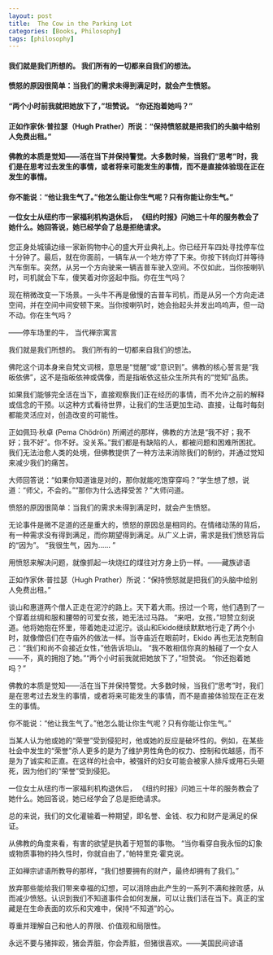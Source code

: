```yaml
---
layout: post
title:  The Cow in the Parking Lot
categories: [Books, Philosophy]
tags: [philosophy]
---
```

#### 我们就是我们所想的。 我们所有的一切都来自我们的想法。
#### 愤怒的原因很简单：当我们的需求未得到满足时，就会产生愤怒。
#### “两个小时前我就把她放下了，”坦赞说。 “你还抱着她吗？”
#### 正如作家休·普拉瑟（Hugh Prather）所说：“保持愤怒就是把我们的头脑中给别人免费出租。”
#### 佛教的本质是觉知——活在当下并保持警觉。大多数时候，当我们“思考”时，我们是在思考过去发生的事情，或者将来可能发生的事情，而不是直接体验现在正在发生的事情。
#### 你不能说：“他让我生气了。”他怎么能让你生气呢？只有你能让你生气。”
#### 一位女士从纽约市一家福利机构退休后， 《纽约时报》问她三十年的服务教会了她什么。她回答说，她已经学会了总是拒绝请求。
<!-- more -->
您正身处城镇边缘一家新购物中心的盛大开业典礼上。你已经开车四处寻找停车位十分钟了。最后，就在你面前，一辆车从一个地方停了下来。你按下转向灯并等待汽车倒车。突然，从另一个方向驶来一辆吉普车驶入空间。不仅如此，当你按喇叭时，司机就会下车，傻笑着对你竖起中指。你在生气吗？

现在稍微改变一下场景。一头牛不再是傲慢的吉普车司机，而是从另一个方向走进空间，并在空间中间安顿下来。当你按喇叭时，她会抬起头并发出呜呜声，但一动不动。你在生气吗？

——停车场里的牛， 当代禅宗寓言

我们就是我们所想的。 我们所有的一切都来自我们的想法。

佛陀这个词本身来自梵文词根，意思是“觉醒”或“意识到”。佛教的核心誓言是“我皈依佛”，这不是指皈依神或偶像，而是指皈依这些众生所共有的“觉知”品质。

如果我们能够完全活在当下，直接观察我们正在经历的事情，而不允许之前的解释或信念的干预。以这种方式看待世界，让我们的生活更加生动、直接，让每时每刻都能灵活应对，创造改变的可能性。

正如佩玛·秋卓 (Pema Chödrön) 所阐述的那样，佛教的方法是“我不好；我不好；我不好”。你不好。没关系。”我们都是有缺陷的人，都被问题和困难所困扰。我们无法治愈人类的处境，但佛教提供了一种方法来消除我们的制约，并通过觉知来减少我们的痛苦。

大师回答说：“如果你知道谁是对的，那你就能吃饱穿穿吗？”学生想了想，说道：“师父，不会的。”“那你为什么选择受苦？”大师问道。

愤怒的原因很简单：当我们的需求未得到满足时，就会产生愤怒。

无论事件是微不足道的还是重大的，愤怒的原因总是相同的。在情绪动荡的背后，有一种需求没有得到满足，而你期望得到满足。从广义上讲，需求是我们愤怒背后的“因为”。 “我很生气，因为……  ”

用愤怒来解决问题，就像抓起一块烧红的煤往对方身上扔一样。——藏族谚语

正如作家休·普拉瑟（Hugh Prather）所说：“保持愤怒就是把我们的头脑中给别人免费出租。”

谈山和惠道两个僧人正走在泥泞的路上。天下着大雨。拐过一个弯，他们遇到了一个穿着丝绸和服和腰带的可爱女孩，她无法过马路。 “来吧，女孩，”坦赞立刻说道。他将她抱在怀里，带着她走过泥泞。谈山和Ekido继续默默地行走了两个小时，就像僧侣们在寺庙外的做法一样。当寺庙近在眼前时，Ekido 再也无法克制自己：“我们和尚不会接近女性，”他告诉坦山。 “我不敢相信你真的触碰了一个女人——不，真的拥抱了她。”“两个小时前我就把她放下了，”坦赞说。 “你还抱着她吗？”

佛教的本质是觉知——活在当下并保持警觉。大多数时候，当我们“思考”时，我们是在思考过去发生的事情，或者将来可能发生的事情，而不是直接体验现在正在发生的事情。

你不能说：“他让我生气了。”他怎么能让你生气呢？只有你能让你生气。”

当某人认为他或她的“荣誉”受到侵犯时，他或她的反应是破坏性的。例如，在某些社会中发生的“荣誉”杀人更多的是为了维护男性角色的权力、控制和优越感，而不是为了诚实和正直。在这样的社会中，被强奸的妇女可能会被家人排斥或用石头砸死，因为他们的“荣誉”受到侵犯。

一位女士从纽约市一家福利机构退休后， 《纽约时报》问她三十年的服务教会了她什么。她回答说，她已经学会了总是拒绝请求。

总的来说，我们的文化灌输着一种期望，即名誉、金钱、权力和财产是满足的保证。

从佛教的角度来看，有害的欲望是执着于短暂的事物。 “当你看穿自我永恒的幻象或物质事物的持久性时，你就自由了，”帕特里克·霍克说。

正如禅宗谚语所教导的那样，“我们想要拥有的财产，最终却拥有了我们。”

放弃那些能给我们带来幸福的幻想，可以消除由此产生的一系列不满和挫败感，从而减少愤怒。认识到我们不知道事件会如何发展，可以让我们活在当下。真正的宝藏是在生命表面的欢乐和灾难中，保持“不知道”的心。

尊重并理解自己和他人的界限、价值观和局限性。

永远不要与猪摔跤，猪会弄脏，你会弄脏，但猪很喜欢。——美国民间谚语
